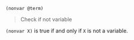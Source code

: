 ```
(nonvar @term)
```

> Check if not variable

`(nonvar X)` is true if and only if `X` is not a variable.